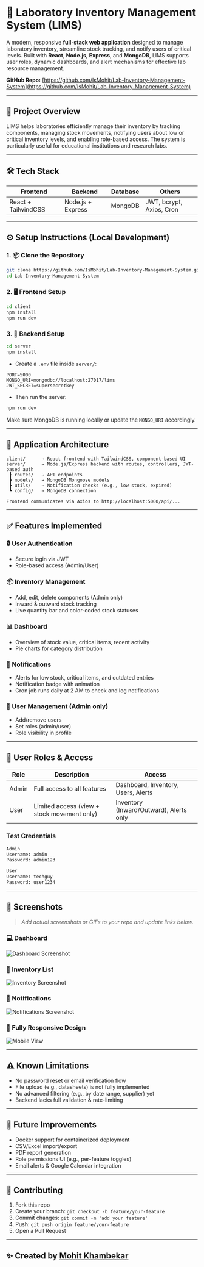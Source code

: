 # 🧪 Laboratory Inventory Management System (LIMS)

A modern, responsive **full-stack web application** designed to manage laboratory inventory, streamline stock tracking, and notify users of critical levels. Built with **React**, **Node.js**, **Express**, and **MongoDB**, LIMS supports user roles, dynamic dashboards, and alert mechanisms for effective lab resource management.

**GitHub Repo:** [https://github.com/IsMohit/Lab-Inventory-Management-System](https://github.com/IsMohit/Lab-Inventory-Management-System)

---

## 🚀 Project Overview

LIMS helps laboratories efficiently manage their inventory by tracking components, managing stock movements, notifying users about low or critical inventory levels, and enabling role-based access. The system is particularly useful for educational institutions and research labs.

---

## 🛠️ Tech Stack

| Frontend            | Backend            | Database   | Others                     |
|---------------------|--------------------|------------|----------------------------|
| React + TailwindCSS | Node.js + Express  | MongoDB    | JWT, bcrypt, Axios, Cron   |

---

## ⚙️ Setup Instructions (Local Development)

### 1. 📦 Clone the Repository

```bash
git clone https://github.com/IsMohit/Lab-Inventory-Management-System.git
cd Lab-Inventory-Management-System
```

### 2. 🖥 Frontend Setup

```bash
cd client
npm install
npm run dev
```

### 3. 🔧 Backend Setup

```bash
cd server
npm install
```

- Create a `.env` file inside `server/`:

```env
PORT=5000
MONGO_URI=mongodb://localhost:27017/lims
JWT_SECRET=supersecretkey
```

- Then run the server:

```bash
npm run dev
```

Make sure MongoDB is running locally or update the `MONGO_URI` accordingly.

---

## 🧱 Application Architecture

```
client/      → React frontend with TailwindCSS, component-based UI
server/      → Node.js/Express backend with routes, controllers, JWT-based auth
 ┣ routes/   → API endpoints
 ┣ models/   → MongoDB Mongoose models
 ┣ utils/    → Notification checks (e.g., low stock, expired)
 ┗ config/   → MongoDB connection

Frontend communicates via Axios to http://localhost:5000/api/...
```

---

## ✅ Features Implemented

### 🔒 User Authentication
- Secure login via JWT
- Role-based access (Admin/User)

### 📦 Inventory Management
- Add, edit, delete components (Admin only)
- Inward & outward stock tracking
- Live quantity bar and color-coded stock statuses

### 📊 Dashboard
- Overview of stock value, critical items, recent activity
- Pie charts for category distribution

### 🔔 Notifications
- Alerts for low stock, critical items, and outdated entries
- Notification badge with animation
- Cron job runs daily at 2 AM to check and log notifications

### 👥 User Management (Admin only)
- Add/remove users
- Set roles (admin/user)
- Role visibility in profile

---

## 👤 User Roles & Access

| Role   | Description                                     | Access                                  |
|--------|-------------------------------------------------|-----------------------------------------|
| Admin  | Full access to all features                     | Dashboard, Inventory, Users, Alerts     |
| User   | Limited access (view + stock movement only)     | Inventory (Inward/Outward), Alerts only |

### Test Credentials

```txt
Admin
Username: admin
Password: admin123

User
Username: techguy
Password: user1234
```

---

## 📸 Screenshots

> _Add actual screenshots or GIFs to your repo and update links below._

### 💻 Dashboard  
![Dashboard Screenshot](https://github.com/IsMohit/Lab-Inventory-Management-System/blob/main/dashboard.gif)

### 🧾 Inventory List  
![Inventory Screenshot](https://github.com/IsMohit/Lab-Inventory-Management-System/blob/main/inventory.gif)

### 🔔 Notifications  
![Notifications Screenshot](https://github.com/IsMohit/Lab-Inventory-Management-System/blob/main/notification.gif)

### 📱 Fully Responsive Design  
![Mobile View](https://github.com/IsMohit/Lab-Inventory-Management-System/blob/main/mobile-view.gif)

---

## ⚠️ Known Limitations

- No password reset or email verification flow
- File upload (e.g., datasheets) is not fully implemented
- No advanced filtering (e.g., by date range, supplier) yet
- Backend lacks full validation & rate-limiting

---

## 🔮 Future Improvements

- Docker support for containerized deployment
- CSV/Excel import/export
- PDF report generation
- Role permissions UI (e.g., per-feature toggles)
- Email alerts & Google Calendar integration

---

## 🤝 Contributing

1. Fork this repo
2. Create your branch: `git checkout -b feature/your-feature`
3. Commit changes: `git commit -m 'add your feature'`
4. Push: `git push origin feature/your-feature`
5. Open a Pull Request

---

## ✨ Created by [Mohit Khambekar](https://github.com/IsMohit)
